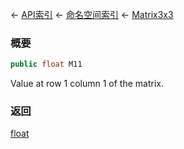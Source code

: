 ← [API索引](Api-Index) ← [命名空间索引](Namespace-Index) ← [Matrix3x3](VRageMath.Matrix3x3)

### 概要

```csharp
public float M11
```

Value at row 1 column 1 of the matrix.

### 返回

[float](https://docs.microsoft.com/en-us/dotnet/api/System.Single?view=netframework-4.6)

